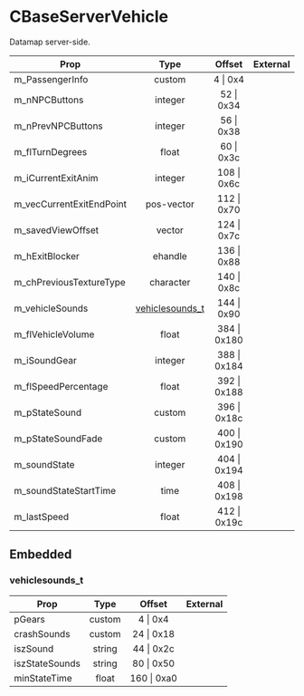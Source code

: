 # CBaseServerVehicle
Datamap server-side.

|Prop|Type|Offset|External|
|---|:-:|:-:|--:|
|m_PassengerInfo|custom|4 \| 0x4||
|m_nNPCButtons|integer|52 \| 0x34||
|m_nPrevNPCButtons|integer|56 \| 0x38||
|m_flTurnDegrees|float|60 \| 0x3c||
|m_iCurrentExitAnim|integer|108 \| 0x6c||
|m_vecCurrentExitEndPoint|pos-vector|112 \| 0x70||
|m_savedViewOffset|vector|124 \| 0x7c||
|m_hExitBlocker|ehandle|136 \| 0x88||
|m_chPreviousTextureType|character|140 \| 0x8c||
|m_vehicleSounds|[vehiclesounds_t](#vehiclesounds_t)|144 \| 0x90||
|m_flVehicleVolume|float|384 \| 0x180||
|m_iSoundGear|integer|388 \| 0x184||
|m_flSpeedPercentage|float|392 \| 0x188||
|m_pStateSound|custom|396 \| 0x18c||
|m_pStateSoundFade|custom|400 \| 0x190||
|m_soundState|integer|404 \| 0x194||
|m_soundStateStartTime|time|408 \| 0x198||
|m_lastSpeed|float|412 \| 0x19c||

## Embedded

### vehiclesounds_t

|Prop|Type|Offset|External|
|---|:-:|:-:|--:|
|pGears|custom|4 \| 0x4|
|crashSounds|custom|24 \| 0x18|
|iszSound|string|44 \| 0x2c|
|iszStateSounds|string|80 \| 0x50|
|minStateTime|float|160 \| 0xa0|
